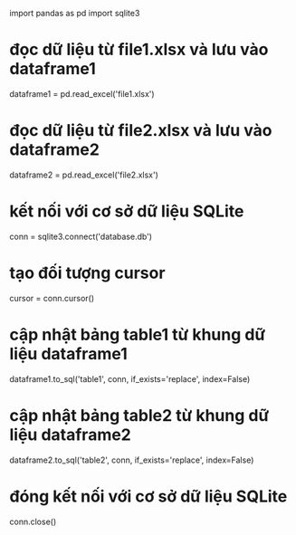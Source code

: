 import pandas as pd
import sqlite3

# đọc dữ liệu từ file1.xlsx và lưu vào dataframe1
dataframe1 = pd.read_excel('file1.xlsx')

# đọc dữ liệu từ file2.xlsx và lưu vào dataframe2
dataframe2 = pd.read_excel('file2.xlsx')

# kết nối với cơ sở dữ liệu SQLite
conn = sqlite3.connect('database.db')

# tạo đối tượng cursor
cursor = conn.cursor()

# cập nhật bảng table1 từ khung dữ liệu dataframe1
dataframe1.to_sql('table1', conn, if_exists='replace', index=False)

# cập nhật bảng table2 từ khung dữ liệu dataframe2
dataframe2.to_sql('table2', conn, if_exists='replace', index=False)

# đóng kết nối với cơ sở dữ liệu SQLite
conn.close()
